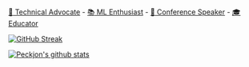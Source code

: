 [:scroll: Technical Advocate](https://www.linkedin.com/in/peckjon/) - [:books: ML Enthusiast](https://web.archive.org/web/20210411095903/https://algorithmia.com/blog/author/jpeck) - [:movie_camera: Conference Speaker](https://www.youtube.com/playlist?list=PLtKhCBMhTy5WXu7R-LtnaEwU7bIbeLM5-) - [:mortar_board: Educator](https://www.manning.com/liveproject/upd-training-and-deploying-an-ml-model-as-a-microservice?a_aid=peckjon&a_bid=800e1f53)

[![GitHub Streak](https://github-readme-streak-stats.herokuapp.com/?user=peckjon)](https://git.io/streak-stats)

[![Peckjon's github stats](https://github-readme-stats.vercel.app/api?username=peckjon&count_private=true&hide=contribs&show_icons=true)](https://github.com/anuraghazra/github-readme-stats)
